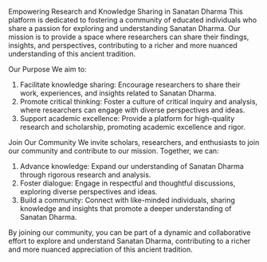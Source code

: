 Empowering Research and Knowledge Sharing in Sanatan Dharma
This platform is dedicated to fostering a community of educated individuals who share a passion for exploring and understanding Sanatan Dharma. Our mission is to provide a space where researchers can share their findings, insights, and perspectives, contributing to a richer and more nuanced understanding of this ancient tradition.

Our Purpose
We aim to:

1. Facilitate knowledge sharing: Encourage researchers to share their work, experiences, and insights related to Sanatan Dharma.
2. Promote critical thinking: Foster a culture of critical inquiry and analysis, where researchers can engage with diverse perspectives and ideas.
3. Support academic excellence: Provide a platform for high-quality research and scholarship, promoting academic excellence and rigor.

Join Our Community
We invite scholars, researchers, and enthusiasts to join our community and contribute to our mission. Together, we can:

1. Advance knowledge: Expand our understanding of Sanatan Dharma through rigorous research and analysis.
2. Foster dialogue: Engage in respectful and thoughtful discussions, exploring diverse perspectives and ideas.
3. Build a community: Connect with like-minded individuals, sharing knowledge and insights that promote a deeper understanding of Sanatan Dharma.

By joining our community, you can be part of a dynamic and collaborative effort to explore and understand Sanatan Dharma, contributing to a richer and more nuanced appreciation of this ancient tradition.
